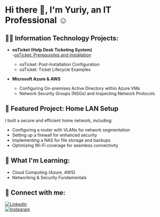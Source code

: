 # Hi there 👋, I'm Yuriy, an IT Professional ☺

## 👨‍💻 Information Technology Projects:

- **osTicket (Help Desk Ticketing System)**<br>
  -[osTicket: Prerequisites and Installation](https://github.com/Gavenchukyuriy/gavenchukyuriy/blob/4e72be7f93f7632f14c8820e05ce3b0acb835061/osticket-prereq-installation.md)
  - osTicket: Post-Installation Configuration
  - osTicket: Ticket Lifecycle Examples

- **Microsoft Azure & AWS**
  - Configuring On-premises Active Directory within Azure VMs
  - Network Security Groups (NSGs) and Inspecting Network Protocols

## 📌 Featured Project: Home LAN Setup

I built a secure and efficient home network, including:
- Configuring a router with VLANs for network segmentation
- Setting up a firewall for enhanced security
- Implementing a NAS for file storage and backups
- Optimizing Wi-Fi coverage for seamless connectivity

## 🚀 What I'm Learning:
- Cloud Computing (Azure, AWS)
- Networking & Security Fundamentals

## 🤳 Connect with me:

[![LinkedIn](https://img.shields.io/badge/LinkedIn-0A66C2?style=for-the-badge&logo=linkedin&logoColor=white)](#)  
[![Instagram](https://img.shields.io/badge/Instagram-E4405F?style=for-the-badge&logo=instagram&logoColor=white)](#)

